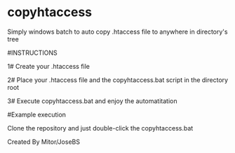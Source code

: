 # copyhtaccess
Simply windows batch to auto copy .htaccess file to anywhere in directory's tree

#INSTRUCTIONS 

1# Create your .htaccess file

2# Place your .htaccess file and the copyhtaccess.bat script in the directory root

3# Execute copyhtaccess.bat and enjoy the automatitation

#Example execution

Clone the repository and just double-click the copyhtaccess.bat

Created By Mitor/JoseBS
